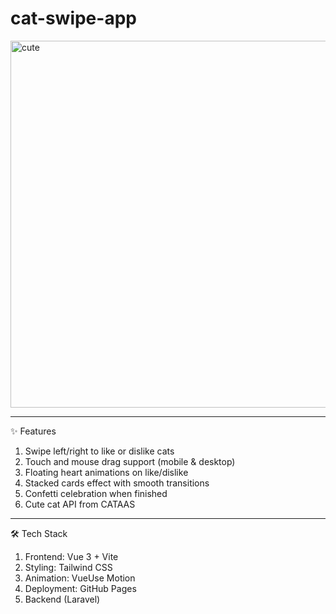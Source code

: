 # cat-swipe-app

<img width="745" height="587" alt="cute" src="https://github.com/user-attachments/assets/e166dada-611d-4bd4-bcbc-f872b2564e5d" />

___
✨ Features
1. Swipe left/right to like or dislike cats
2. Touch and mouse drag support (mobile & desktop)
3. Floating heart animations on like/dislike
4. Stacked cards effect with smooth transitions
5. Confetti celebration when finished
6. Cute cat API from CATAAS
___
🛠️ Tech Stack
1. Frontend: Vue 3 + Vite
2. Styling: Tailwind CSS
3. Animation: VueUse Motion
4. Deployment: GitHub Pages
5. Backend (Laravel)
